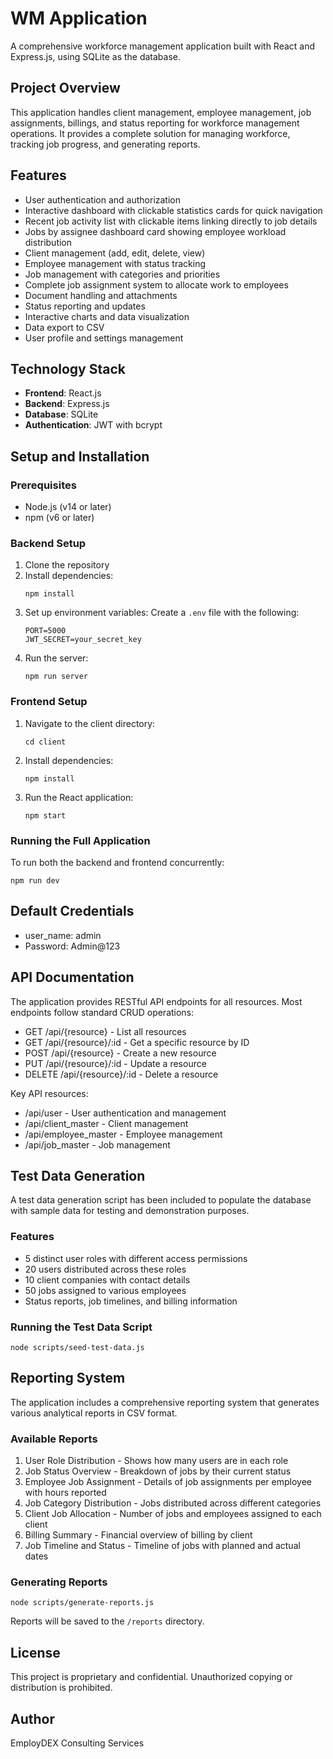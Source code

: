 # WM Application

A comprehensive workforce management application built with React and Express.js, using SQLite as the database.

## Project Overview

This application handles client management, employee management, job assignments, billings, and status reporting for workforce management operations. It provides a complete solution for managing workforce, tracking job progress, and generating reports.

## Features

- User authentication and authorization
- Interactive dashboard with clickable statistics cards for quick navigation
- Recent job activity list with clickable items linking directly to job details
- Jobs by assignee dashboard card showing employee workload distribution
- Client management (add, edit, delete, view)
- Employee management with status tracking
- Job management with categories and priorities
- Complete job assignment system to allocate work to employees
- Document handling and attachments
- Status reporting and updates
- Interactive charts and data visualization
- Data export to CSV
- User profile and settings management

## Technology Stack

- **Frontend**: React.js
- **Backend**: Express.js
- **Database**: SQLite
- **Authentication**: JWT with bcrypt

## Setup and Installation

### Prerequisites
- Node.js (v14 or later)
- npm (v6 or later)

### Backend Setup
1. Clone the repository
2. Install dependencies:
   ```
   npm install
   ```
3. Set up environment variables:
   Create a `.env` file with the following:
   ```
   PORT=5000
   JWT_SECRET=your_secret_key
   ```
4. Run the server:
   ```
   npm run server
   ```
   
### Frontend Setup
1. Navigate to the client directory:
   ```
   cd client
   ```
2. Install dependencies:
   ```
   npm install
   ```
3. Run the React application:
   ```
   npm start
   ```

### Running the Full Application
To run both the backend and frontend concurrently:
```
npm run dev
```

## Default Credentials
- user_name: admin
- Password: Admin@123

## API Documentation

The application provides RESTful API endpoints for all resources. Most endpoints follow standard CRUD operations:

- GET /api/{resource} - List all resources
- GET /api/{resource}/:id - Get a specific resource by ID
- POST /api/{resource} - Create a new resource
- PUT /api/{resource}/:id - Update a resource
- DELETE /api/{resource}/:id - Delete a resource

Key API resources:
- /api/user - User authentication and management
- /api/client_master - Client management
- /api/employee_master - Employee management
- /api/job_master - Job management

## Test Data Generation

A test data generation script has been included to populate the database with sample data for testing and demonstration purposes.

### Features
- 5 distinct user roles with different access permissions
- 20 users distributed across these roles
- 10 client companies with contact details
- 50 jobs assigned to various employees
- Status reports, job timelines, and billing information

### Running the Test Data Script
```
node scripts/seed-test-data.js
```

## Reporting System

The application includes a comprehensive reporting system that generates various analytical reports in CSV format.

### Available Reports
1. User Role Distribution - Shows how many users are in each role
2. Job Status Overview - Breakdown of jobs by their current status
3. Employee Job Assignment - Details of job assignments per employee with hours reported
4. Job Category Distribution - Jobs distributed across different categories
5. Client Job Allocation - Number of jobs and employees assigned to each client
6. Billing Summary - Financial overview of billing by client
7. Job Timeline and Status - Timeline of jobs with planned and actual dates

### Generating Reports
```
node scripts/generate-reports.js
```
Reports will be saved to the `/reports` directory.

## License

This project is proprietary and confidential. Unauthorized copying or distribution is prohibited.

## Author

EmployDEX Consulting Services

